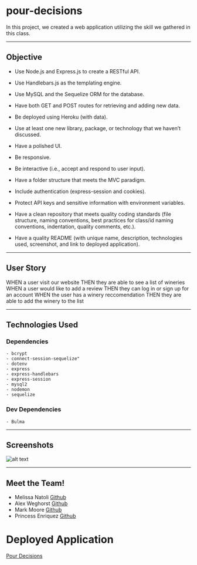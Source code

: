 # pour-decisions
In this project, we created a web application utilizing the skill we gathered in this class.
- - -

## Objective
- Use Node.js and Express.js to create a RESTful API.

- Use Handlebars.js as the templating engine.

- Use MySQL and the Sequelize ORM for the database.

- Have both GET and POST routes for retrieving and adding new data.

- Be deployed using Heroku (with data).

- Use at least one new library, package, or technology that we haven’t discussed.

- Have a polished UI.

- Be responsive.

- Be interactive (i.e., accept and respond to user input).

- Have a folder structure that meets the MVC paradigm.

- Include authentication (express-session and cookies).

- Protect API keys and sensitive information with environment variables.

- Have a clean repository that meets quality coding standards (file structure, naming conventions, best practices for class/id naming conventions, indentation, quality comments, etc.).

- Have a quality README (with unique name, description, technologies used, screenshot, and link to deployed application).
- - -
## User Story
WHEN a user visit our website
THEN they are able to see a list of wineries
WHEN a user would like to add a review
THEN they can log in or sign up for an account
WHEN the user has a winery reccomendation
THEN they are able to add the winery to the list
- - -
## Technologies Used

### Dependencies
    - bcrypt
    - connect-session-sequelize"
    - dotenv
    - express
    - express-handlebars
    - express-session
    - mysql2
    - nodemon
    - sequelize

### Dev Dependencies
    - Bulma
- - -
## Screenshots
![alt text](image.jpg)
- - -

## Meet the Team!
- Melissa Natoli [Github](https://github.com/misn0147)
- Alex Weghorst [Github](https://github.com/aweghorst)
- Mark Moore [Github](https://github.com/marksmoore)
- Princess Enriquez [Github](https://github.com/TEnriquez95)

# Deployed Application
[Pour Decisions]()